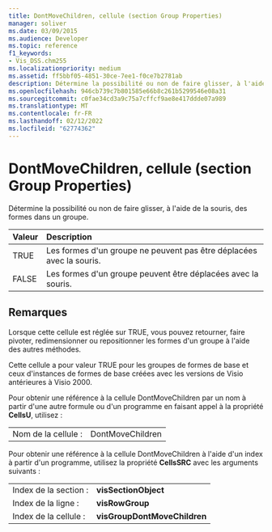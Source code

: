 ```yaml
---
title: DontMoveChildren, cellule (section Group Properties)
manager: soliver
ms.date: 03/09/2015
ms.audience: Developer
ms.topic: reference
f1_keywords:
- Vis_DSS.chm255
ms.localizationpriority: medium
ms.assetid: ff5bbf05-4851-30ce-7ee1-f0ce7b2781ab
description: Détermine la possibilité ou non de faire glisser, à l'aide de la souris, des formes dans un groupe.
ms.openlocfilehash: 946cb739c7b801585e66b8c261b5299546e08a31
ms.sourcegitcommit: c0fae34cd3a9c75a7cffcf9ae8e417ddde07a989
ms.translationtype: MT
ms.contentlocale: fr-FR
ms.lasthandoff: 02/12/2022
ms.locfileid: "62774362"
---
```

# <a name="dontmovechildren-cell-group-properties-section"></a>DontMoveChildren, cellule (section Group Properties)

Détermine la possibilité ou non de faire glisser, à l'aide de la souris, des formes dans un groupe.
  
|**Valeur**|**Description**|
|:-----|:-----|
| TRUE  <br/> | Les formes d'un groupe ne peuvent pas être déplacées avec la souris. |
| FALSE  <br/> | Les formes d'un groupe peuvent être déplacées avec la souris. |
   
## <a name="remarks"></a>Remarques

Lorsque cette cellule est réglée sur TRUE, vous pouvez retourner, faire pivoter, redimensionner ou repositionner les formes d'un groupe à l'aide des autres méthodes.
  
Cette cellule a pour valeur TRUE pour les groupes de formes de base et ceux d'instances de formes de base créées avec les versions de Visio antérieures à Visio 2000.
  
Pour obtenir une référence à la cellule DontMoveChildren par un nom à partir d'une autre formule ou d'un programme en faisant appel à la propriété **CellsU**, utilisez : 
  
|||
|:-----|:-----|
| Nom de la cellule :  <br/> | DontMoveChildren  <br/> |
   
Pour obtenir une référence à la cellule DontMoveChildren à l'aide d'un index à partir d'un programme, utilisez la propriété **CellsSRC** avec les arguments suivants : 
  
|||
|:-----|:-----|
| Index de la section :  <br/> |**visSectionObject** <br/> |
| Index de la ligne :  <br/> |**visRowGroup** <br/> |
| Index de la cellule :  <br/> |**visGroupDontMoveChildren** <br/> |
   

